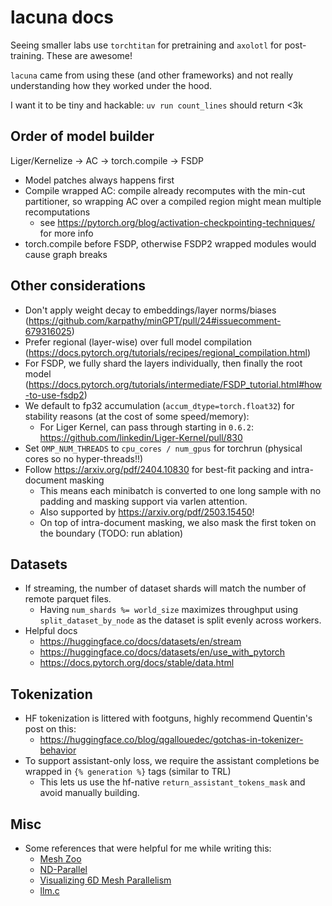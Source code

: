# lacuna docs

Seeing smaller labs use `torchtitan` for pretraining and `axolotl` for post-training. These are awesome!

`lacuna` came from using these (and other frameworks) and not really understanding how they worked under the hood.

I want it to be tiny and hackable: `uv run count_lines` should return <3k

## Order of model builder
Liger/Kernelize -> AC -> torch.compile -> FSDP
- Model patches always happens first
- Compile wrapped AC: compile already recomputes with the min-cut partitioner, so wrapping AC over a compiled region might mean multiple recomputations
    - see https://pytorch.org/blog/activation-checkpointing-techniques/ for more info
- torch.compile before FSDP, otherwise FSDP2 wrapped modules would cause graph breaks

## Other considerations
- Don't apply weight decay to embeddings/layer norms/biases (https://github.com/karpathy/minGPT/pull/24#issuecomment-679316025)
- Prefer regional (layer-wise) over full model compilation (https://docs.pytorch.org/tutorials/recipes/regional_compilation.html)
- For FSDP, we fully shard the layers individually, then finally the root model (https://docs.pytorch.org/tutorials/intermediate/FSDP_tutorial.html#how-to-use-fsdp2)
- We default to fp32 accumulation (`accum_dtype=torch.float32`) for stability reasons (at the cost of some speed/memory):
    - For Liger Kernel, can pass through starting in `0.6.2`: https://github.com/linkedin/Liger-Kernel/pull/830
- Set `OMP_NUM_THREADS` to `cpu_cores / num_gpus` for torchrun (physical cores so no hyper-threads!!)
- Follow https://arxiv.org/pdf/2404.10830 for best-fit packing and intra-document masking
    - This means each minibatch is converted to one long sample with no padding and masking support via varlen attention.
    - Also supported by https://arxiv.org/pdf/2503.15450!
    - On top of intra-document masking, we also mask the first token on the boundary (TODO: run ablation)

## Datasets
- If streaming, the number of dataset shards will match the number of remote parquet files.
    - Having `num_shards %= world_size` maximizes throughput using `split_dataset_by_node` as the dataset is split evenly across workers.
- Helpful docs
    - https://huggingface.co/docs/datasets/en/stream
    - https://huggingface.co/docs/datasets/en/use_with_pytorch
    - https://docs.pytorch.org/docs/stable/data.html

## Tokenization
- HF tokenization is littered with footguns, highly recommend Quentin's post on this:
    - https://huggingface.co/blog/qgallouedec/gotchas-in-tokenizer-behavior
- To support assistant-only loss, we require the assistant completions be wrapped in `{% generation %}` tags (similar to TRL)
    - This lets us use the hf-native `return_assistant_tokens_mask` and avoid manually building.

## Misc
- Some references that were helpful for me while writing this:
    - [Mesh Zoo](https://blog.ezyang.com/2025/08/the-parallelism-mesh-zoo/)
    - [ND-Parallel](https://huggingface.co/blog/accelerate-nd-parallel)
    - [Visualizing 6D Mesh Parallelism](https://main-horse.github.io/posts/visualizing-6d/)
    - [llm.c](https://github.com/karpathy/llm.c)